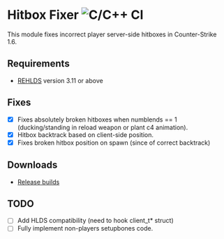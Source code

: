 # Hitbox Fixer ![C/C++ CI](https://github.com/Garey27/hitbox_fixer/workflows/CMake/badge.svg)
This module fixes incorrect player server-side hitboxes in Counter-Strike 1.6.
## Requirements
* [REHLDS](https://github.com/dreamstalker/rehlds/releases) version 3.11 or above 
## Fixes
- [x] Fixes absolutely broken hitboxes when numblends == 1 (ducking/standing in reload weapon or plant c4 animation).
- [x] Hitbox backtrack based on client-side position.
- [x] Fixes broken hitbox position on spawn (since of correct backtrack)
## Downloads
* [Release builds](https://github.com/Garey27/hitbox_fixer/releases)
## TODO
- [ ] Add HLDS compatibility (need to hook client_t* struct)
- [ ] Fully implement non-players setupbones code.
